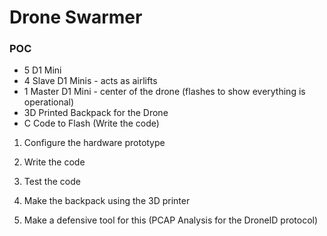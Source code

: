 # Drone Swarmer

### POC
- 5 D1 Mini
- 4 Slave D1 Minis - acts as airlifts 
- 1 Master D1 Mini - center of the drone (flashes to show everything is operational)
- 3D Printed Backpack for the Drone
- C Code to Flash (Write the code)

1. Configure the hardware prototype
2. Write the code
3. Test the code
4. Make the backpack using the 3D printer

0. Make a defensive tool for this (PCAP Analysis for the DroneID protocol)



